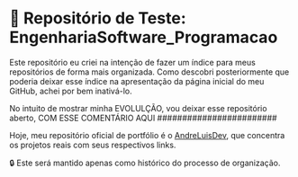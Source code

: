 # 🧪 Repositório de Teste: EngenhariaSoftware_Programacao

Este repositório eu criei na intenção de fazer um índice para meus repositórios de forma mais organizada.
Como descobri posteriormente que poderia deixar esse índice na apresentação da página inicial do meu GitHub, achei por bem inativá-lo.

No intuito de mostrar minha EVOLULÇÃO, vou deixar esse repositório aberto, COM ESSE COMENTÁRIO AQUI ########################


Hoje, meu repositório oficial de portfólio é o [AndreLuisDev](https://github.com/AndreLuisDev), que concentra os projetos reais com seus respectivos links.

🔒 Este será mantido apenas como histórico do processo de organização.
